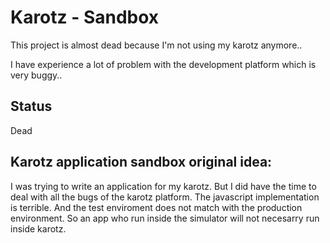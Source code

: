 Karotz - Sandbox
=======

This project is almost dead because I'm not using my karotz anymore..

I have experience a lot of problem with the development platform which is very buggy..

Status 
------
Dead

Karotz application sandbox original idea:
-------

I was trying to write an application for my karotz.
But I did have the time to deal with all the bugs of the karotz platform.
The javascript implementation is terrible. 
And the test enviroment does not match with the production environment.
So an app who run inside the simulator will not necesarry run inside karotz. 
